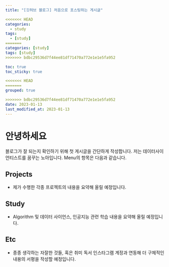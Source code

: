 ```yaml
---
title: "[깃허브 블로그] 처음으로 포스팅하는 게시글"

<<<<<<< HEAD
categories:
  - study
tags:
  - [study]
=======
categories: [study]
tags: [study]
>>>>>>> bdbc29536d7f44ee81df71470a772e1e1e5fa952

toc: true
toc_sticky: true

<<<<<<< HEAD
=======
grouped: true

>>>>>>> bdbc29536d7f44ee81df71470a772e1e1e5fa952
date: 2023-01-13
last_modified_at: 2023-01-13
---
```

# 안녕하세요
블로그가 잘 되는지 확인하기 위해 첫 게시글을 간단하게 작성합니다.
저는 데이터사이언티스트를 꿈꾸는 노아입니다.
Menu의 항목은 다음과 같습니다.
## Projects
* 제가 수행한 각종 프로젝트의 내용을 요약해 올릴 예정입니다.
## Study
* Algorithm 및 데이터 사이언스, 인공지능 관련 학습 내용을 요약해 올릴 예정입니다.
## Etc
* 종종 생각하는 자잘한 것들, 혹은 취미 독서 인스타그램 계정과 연동해 더 구체적인 내용의 서평을 작성할 예정입니다.